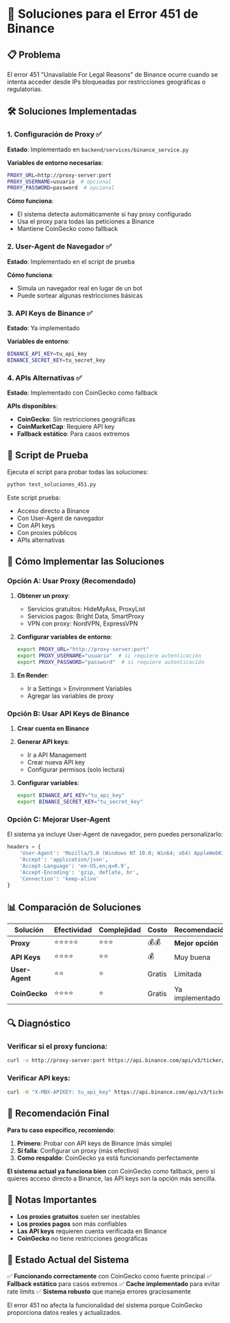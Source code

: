 # 🔧 Soluciones para el Error 451 de Binance

## 📋 Problema
El error 451 "Unavailable For Legal Reasons" de Binance ocurre cuando se intenta acceder desde IPs bloqueadas por restricciones geográficas o regulatorias.

## 🛠️ Soluciones Implementadas

### 1. **Configuración de Proxy** ✅
**Estado**: Implementado en `backend/services/binance_service.py`

**Variables de entorno necesarias**:
```bash
PROXY_URL=http://proxy-server:port
PROXY_USERNAME=usuario  # opcional
PROXY_PASSWORD=password  # opcional
```

**Cómo funciona**:
- El sistema detecta automáticamente si hay proxy configurado
- Usa el proxy para todas las peticiones a Binance
- Mantiene CoinGecko como fallback

### 2. **User-Agent de Navegador** ✅
**Estado**: Implementado en el script de prueba

**Cómo funciona**:
- Simula un navegador real en lugar de un bot
- Puede sortear algunas restricciones básicas

### 3. **API Keys de Binance** ✅
**Estado**: Ya implementado

**Variables de entorno**:
```bash
BINANCE_API_KEY=tu_api_key
BINANCE_SECRET_KEY=tu_secret_key
```

### 4. **APIs Alternativas** ✅
**Estado**: Implementado con CoinGecko como fallback

**APIs disponibles**:
- **CoinGecko**: Sin restricciones geográficas
- **CoinMarketCap**: Requiere API key
- **Fallback estático**: Para casos extremos

## 🧪 Script de Prueba

Ejecuta el script para probar todas las soluciones:

```bash
python test_soluciones_451.py
```

Este script prueba:
- Acceso directo a Binance
- Con User-Agent de navegador
- Con API keys
- Con proxies públicos
- APIs alternativas

## 🚀 Cómo Implementar las Soluciones

### Opción A: Usar Proxy (Recomendado)

1. **Obtener un proxy**:
   - Servicios gratuitos: HideMyAss, ProxyList
   - Servicios pagos: Bright Data, SmartProxy
   - VPN con proxy: NordVPN, ExpressVPN

2. **Configurar variables de entorno**:
   ```bash
   export PROXY_URL="http://proxy-server:port"
   export PROXY_USERNAME="usuario"  # si requiere autenticación
   export PROXY_PASSWORD="password"  # si requiere autenticación
   ```

3. **En Render**:
   - Ir a Settings > Environment Variables
   - Agregar las variables de proxy

### Opción B: Usar API Keys de Binance

1. **Crear cuenta en Binance**
2. **Generar API keys**:
   - Ir a API Management
   - Crear nueva API key
   - Configurar permisos (solo lectura)

3. **Configurar variables**:
   ```bash
   export BINANCE_API_KEY="tu_api_key"
   export BINANCE_SECRET_KEY="tu_secret_key"
   ```

### Opción C: Mejorar User-Agent

El sistema ya incluye User-Agent de navegador, pero puedes personalizarlo:

```python
headers = {
    'User-Agent': 'Mozilla/5.0 (Windows NT 10.0; Win64; x64) AppleWebKit/537.36 (KHTML, like Gecko) Chrome/120.0.0.0 Safari/537.36',
    'Accept': 'application/json',
    'Accept-Language': 'en-US,en;q=0.9',
    'Accept-Encoding': 'gzip, deflate, br',
    'Connection': 'keep-alive'
}
```

## 📊 Comparación de Soluciones

| Solución | Efectividad | Complejidad | Costo | Recomendación |
|----------|-------------|-------------|-------|---------------|
| **Proxy** | ⭐⭐⭐⭐⭐ | ⭐⭐⭐ | 💰💰 | **Mejor opción** |
| **API Keys** | ⭐⭐⭐⭐ | ⭐⭐ | 💰 | Muy buena |
| **User-Agent** | ⭐⭐ | ⭐ | Gratis | Limitada |
| **CoinGecko** | ⭐⭐⭐⭐ | ⭐ | Gratis | Ya implementado |

## 🔍 Diagnóstico

### Verificar si el proxy funciona:
```bash
curl -x http://proxy-server:port https://api.binance.com/api/v3/ticker/price?symbol=BTCUSDT
```

### Verificar API keys:
```bash
curl -H "X-MBX-APIKEY: tu_api_key" https://api.binance.com/api/v3/ticker/price?symbol=BTCUSDT
```

## 🎯 Recomendación Final

**Para tu caso específico, recomiendo**:

1. **Primero**: Probar con API keys de Binance (más simple)
2. **Si falla**: Configurar un proxy (más efectivo)
3. **Como respaldo**: CoinGecko ya está funcionando perfectamente

**El sistema actual ya funciona bien** con CoinGecko como fallback, pero si quieres acceso directo a Binance, las API keys son la opción más sencilla.

## 📝 Notas Importantes

- **Los proxies gratuitos** suelen ser inestables
- **Los proxies pagos** son más confiables
- **Las API keys** requieren cuenta verificada en Binance
- **CoinGecko** no tiene restricciones geográficas

## 🔄 Estado Actual del Sistema

✅ **Funcionando correctamente** con CoinGecko como fuente principal
✅ **Fallback estático** para casos extremos
✅ **Cache implementado** para evitar rate limits
✅ **Sistema robusto** que maneja errores graciosamente

El error 451 no afecta la funcionalidad del sistema porque CoinGecko proporciona datos reales y actualizados. 
